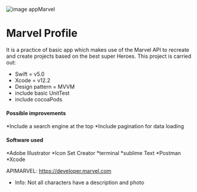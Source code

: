 ![image appMarvel](https://user-images.githubusercontent.com/6540018/109846673-b885c580-7c4e-11eb-894b-dcce216c52e6.png)

# Marvel Profile

It is a practice of basic app which makes use of the Marvel API to recreate and create projects based on the best super Heroes.
This project is carried out:

* Swift = v5.0
* Xcode = v12.2
* Design pattern = MVVM
* include basic UnitTest
* include cocoaPods


#### Possible improvements
*Include a search engine at the top
*Include pagination for data loading

#### Software used
*Adobe Illustrator
*Icon Set Creator
*terminal
*sublime Text
*Postman
*Xcode

APIMARVEL: https://developer.marvel.com

* Info: Not all characters have a description and photo


